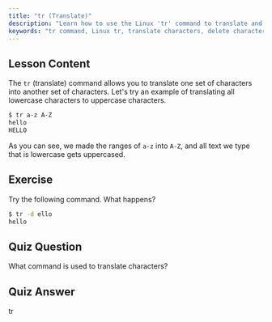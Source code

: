 ```yaml
---
title: "tr (Translate)"
description: "Learn how to use the Linux 'tr' command to translate and delete characters. Understand character translation with examples and exercises. Start your Linux journey!"
keywords: "tr command, Linux tr, translate characters, delete characters, Linux tutorial, beginner Linux, Linux guide"
---
```


## Lesson Content

The `tr` (translate) command allows you to translate one set of characters into another set of characters. Let's try an example of translating all lowercase characters to uppercase characters.

```bash
$ tr a-z A-Z
hello
HELLO
```

As you can see, we made the ranges of `a-z` into `A-Z`, and all text we type that is lowercase gets uppercased.

## Exercise

Try the following command. What happens?

```bash
$ tr -d ello
hello
```

## Quiz Question

What command is used to translate characters?

## Quiz Answer

tr
